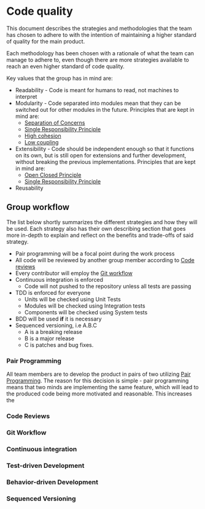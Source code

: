 # Code quality

This document describes the strategies and methodologies that the team has chosen to adhere to with the intention of maintaining a higher standard of quality for the main product.

Each methodology has been chosen with a rationale of what the team can manage to adhere to, even though there are more strategies available to reach an even higher standard of code quality.

Key values that the group has in mind are:

- Readability - Code is meant for humans to read, not machines to interpret
- Modularity - Code separated into modules mean that they can be switched out for other modules in the future. Principles that are kept in mind are:
    - [Separation of Concerns](https://en.wikipedia.org/wiki/Separation_of_concerns)
    - [Single Responsibility Principle](https://en.wikipedia.org/wiki/Single_responsibility_principle)
    - [High cohesion](https://en.wikipedia.org/wiki/Cohesion_(computer_science))
    - [Low coupling](https://en.wikipedia.org/wiki/Coupling_(computer_programming))
- Extensibility - Code should be independent enough so that it functions on its own, but is still open for extensions and further development, without breaking the previous implementations. Principles that are kept in mind are:
    - [Open Closed Principle](https://en.wikipedia.org/wiki/Open/closed_principle)
    - [Single Responsibility Principle](https://en.wikipedia.org/wiki/Single_responsibility_principle)
- Reusability

## Group workflow

The list below shortly summarizes the different strategies and how they will be used. Each strategy also has their own describing section that goes more in-depth to explain and reflect on the benefits and trade-offs of said strategy.

- Pair programming will be a focal point during the work process
- All code will be reviewed by another group member according to [Code reviews](./code-reviews.md)
- Every contributor will employ the [Git workflow](./git-workflow.md)
- Continuous integration is enforced
    - Code will not pushed to the repository unless all tests are passing
- TDD is enforced for everyone
    - Units will be checked using Unit Tests
    - Modules will be checked using Integration tests
    - Components will be checked using System tests
- BDD will be used **if** it is necessary
- Sequenced versioning, i.e A.B.C
    - A is a breaking release
    - B is a major release
    - C is patches and bug fixes.

### Pair Programming

All team members are to develop the product in pairs of two utilizing [Pair Programming](http://www.extremeprogramming.org/rules/pair.html). The reason for this decision is simple - pair programming means that two minds are implementing the same feature, which will lead to the produced code being more motivated and reasonable. This increases the 

### Code Reviews



### Git Workflow



### Continuous integration



### Test-driven Development



### Behavior-driven Development



### Sequenced Versioning
